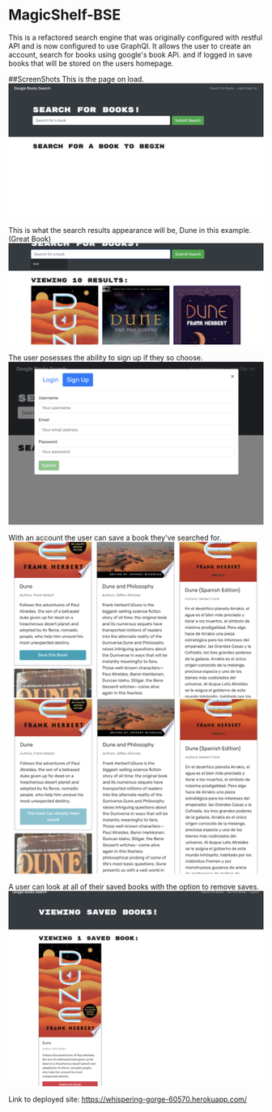 # MagicShelf-BSE

This is a refactored search engine that was originally configured with restful API and is now configured to use GraphQl. It allows the user to create an account, search for books using google's book APi. and if logged in save books that will be stored on the users homepage.

##ScreenShots
This is the page on load.
![Front Page](./rm-images/graph1.png)

This is what the search results appearance will be, Dune in this example. (Great Book)
![Search For Book](./rm-images/graph2.png)

The user posesses the ability to sign up if they so choose.
![Sign Up](./rm-images/graph3.png)

With an account the user can save a book they've searched for.
![Save Button.](./rm-images/graph4.png)
![Book Saved.](./rm-images/graph5.png)

A user can look at all of their saved books with the option to remove saves.
![Book in Dashboard, option to delete](./rm-images/graph6.png)

Link to deployed site: https://whispering-gorge-60570.herokuapp.com/
